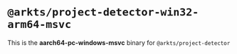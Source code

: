 # `@arkts/project-detector-win32-arm64-msvc`

This is the **aarch64-pc-windows-msvc** binary for `@arkts/project-detector`
